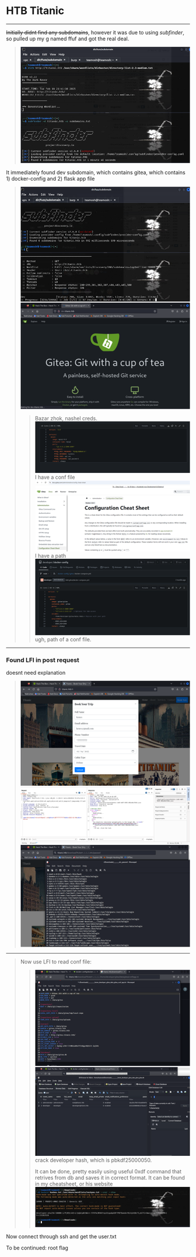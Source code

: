 # HTB Titanic
---
~~Initially didnt find any subdomains~~, however it was due to using _subfinder_, so pulled up my g named ffuf and got the real deal.
>![initial enum](titanic_1.png)

It immediately found dev subdomain, which contains gitea, which contains 1) docker-config and 2) flask app file
>![subdomian](image-4.png)
>![gitea](image-5.png)
>>Bazar zhok, nashel creds.
>>![sql](image-6.png)
>> I have a conf file
>>![conf file path](image-7.png)
>> I have a path
>>![dev path](image-8.png)
>> ugh, path of a conf file.
---
### Found LFI in post request
doesnt need explanation

>![post request](image-1.png)
>![burp](image-2.png)
>![/etc/passwd](image-3.png)
---
> Now use LFI to read conf file:
>>![kek](image-9.png)
>>![db](image-10.png)
>>crack developer hash, which is pbkdf2$50000$50.
>>
>>It can be done, pretty easily using useful 0xdf command that retrives from db and saves it in correct format. It can be found in my cheatsheet, or his website
![creacked hash](image-11.png)

Now connect through ssh and get the user.txt

To be continued: root flag